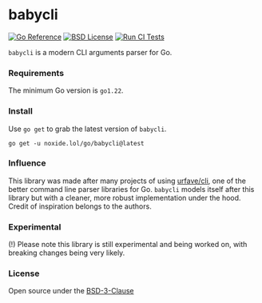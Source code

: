 # babycli

[![Go Reference](https://pkg.go.dev/badge/noxide.lol/go/babycli.svg)](https://pkg.go.dev/noxide.lol/go/babycli)
[![BSD License](https://img.shields.io/github/license/noxideproject/babycli?color=g&style=flat-square)](https://github.com/noxideproject/babycli/blob/main/LICENSE)
[![Run CI Tests](https://github.com/noxideproject/babycli/actions/workflows/ci.yaml/badge.svg)](https://github.com/noxideproject/babycli/actions/workflows/ci.yaml)

`babycli` is a modern CLI arguments parser for Go.

### Requirements

The minimum Go version is `go1.22`.

### Install

Use `go get` to grab the latest version of `babycli`.

```shell
go get -u noxide.lol/go/babycli@latest
```

### Influence

This library was made after many projects of using [urfave/cli](https://github.com/urfave/cli),
one of the better command line parser libraries for Go. `babycli` models itself
after this library but with a cleaner, more robust implementation under the hood.
Credit of inspiration belongs to the authors.

### Experimental

(!) Please note this library is still experimental and being worked on, with
breaking changes being very likely.

### License

Open source under the [BSD-3-Clause](LICENSE)
